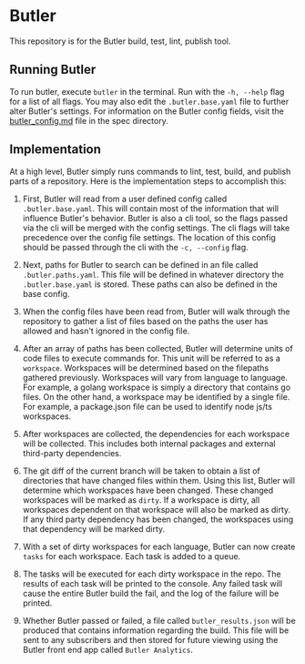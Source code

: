 # Butler

This repository is for the Butler build, test, lint, publish tool.

## Running Butler

To run butler, execute `butler` in the terminal. Run with the `-h, --help` flag for a list of all flags. You may also
edit the `.butler.base.yaml` file to further alter Butler's settings. For information on the Butler config fields, visit
the [butler_config.md][1] file in the spec directory.

## Implementation

At a high level, Butler simply runs commands to lint, test, build, and publish parts of a repository. Here is the
implementation steps to accomplish this:

1. First, Butler will read from a user defined config called `.butler.base.yaml`. This will contain most of the
   information that will influence Butler's behavior. Butler is also a cli tool, so the flags passed via the cli will be
   merged with the config settings. The cli flags will take precedence over the config file settings. The location of
   this config should be passed through the cli with the `-c, --config` flag.

2. Next, paths for Butler to search can be defined in an file called `.butler.paths.yaml`. This file will be defined in
   whatever directory the `.butler.base.yaml` is stored. These paths can also be defined in the base config.

3. When the config files have been read from, Butler will walk through the repository to gather a list of files based on
   the paths the user has allowed and hasn't ignored in the config file.

4. After an array of paths has been collected, Butler will determine units of code files to execute commands for. This
   unit will be referred to as a `workspace`. Workspaces will be determined based on the filepaths gathered previously.
   Workspaces will vary from language to language. For example, a golang workspace is simply a directory that contains
   go files. On the other hand, a workspace may be identified by a single file. For example, a package.json file can be
   used to identify node js/ts workspaces.

5. After workspaces are collected, the dependencies for each workspace will be collected. This includes both internal
   packages and external third-party dependencies.

6. The git diff of the current branch will be taken to obtain a list of directories that have changed files within them.
   Using this list, Butler will determine which workspaces have been changed. These changed workspaces will be marked as
   `dirty`. If a workspace is dirty, all workspaces dependent on that workspace will also be marked as dirty. If any
   third party dependency has been changed, the workspaces using that dependency will be marked dirty.

7. With a set of dirty workspaces for each language, Butler can now create `tasks` for each workspace. Each task is
   added to a queue.

8. The tasks will be executed for each dirty workspace in the repo. The results of each task will be printed to the
   console. Any failed task will cause the entire Butler build the fail, and the log of the failure will be printed.

9. Whether Butler passed or failed, a file called `butler_results.json` will be produced that contains information
   regarding the build. This file will be sent to any subscribers and then stored for future viewing using the Butler
   front end app called `Butler Analytics`.

[1]: ./specs/butler_config.md
